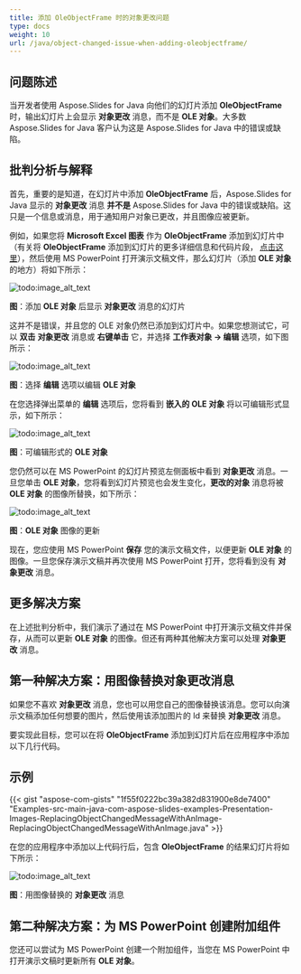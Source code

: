 ```yaml
---
title: 添加 OleObjectFrame 时的对象更改问题
type: docs
weight: 10
url: /java/object-changed-issue-when-adding-oleobjectframe/
---
```


## **问题陈述**
当开发者使用 Aspose.Slides for Java 向他们的幻灯片添加 **OleObjectFrame** 时，输出幻灯片上会显示 **对象更改** 消息，而不是 **OLE 对象**。大多数 Aspose.Slides for Java 客户认为这是 Aspose.Slides for Java 中的错误或缺陷。
## **批判分析与解释**
首先，重要的是知道，在幻灯片中添加 **OleObjectFrame** 后，Aspose.Slides for Java 显示的 **对象更改** 消息 **并不是** Aspose.Slides for Java 中的错误或缺陷。这只是一个信息或消息，用于通知用户对象已更改，并且图像应被更新。

例如，如果您将 **Microsoft Excel 图表** 作为 **OleObjectFrame** 添加到幻灯片中（有关将 **OleObjectFrame** 添加到幻灯片的更多详细信息和代码片段， [点击这里](/slides/java/adding-frame-to-the-slide/)），然后使用 MS PowerPoint 打开演示文稿文件，那么幻灯片（添加 **OLE 对象** 的地方）将如下所示：

![todo:image_alt_text](object-changed-issue-when-adding-oleobjectframe_1.png)

**图**：添加 **OLE 对象** 后显示 **对象更改** 消息的幻灯片

这并不是错误，并且您的 OLE 对象仍然已添加到幻灯片中。如果您想测试它，可以 **双击** **对象更改** 消息或 **右键单击** 它，并选择 **工作表对象 -> 编辑** 选项，如下图所示：

![todo:image_alt_text](object-changed-issue-when-adding-oleobjectframe_2.png)

**图**：选择 **编辑** 选项以编辑 **OLE 对象**

在您选择弹出菜单的 **编辑** 选项后，您将看到 **嵌入的 OLE 对象** 将以可编辑形式显示，如下所示：

![todo:image_alt_text](object-changed-issue-when-adding-oleobjectframe_3.png)

**图**：可编辑形式的 **OLE 对象**

您仍然可以在 MS PowerPoint 的幻灯片预览左侧面板中看到 **对象更改** 消息。一旦您单击 **OLE 对象**，您将看到幻灯片预览也会发生变化，**更改的对象** 消息将被 **OLE 对象** 的图像所替换，如下所示：

![todo:image_alt_text](object-changed-issue-when-adding-oleobjectframe_4.png)

**图**：**OLE 对象** 图像的更新

现在，您应使用 MS PowerPoint **保存** 您的演示文稿文件，以便更新 **OLE 对象** 的图像。一旦您保存演示文稿并再次使用 MS PowerPoint 打开，您将看到没有 **对象更改** 消息。
## **更多解决方案**
在上述批判分析中，我们演示了通过在 MS PowerPoint 中打开演示文稿文件并保存，从而可以更新 **OLE 对象** 的图像。但还有两种其他解决方案可以处理 **对象更改** 消息。
## **第一种解决方案：用图像替换对象更改消息**
如果您不喜欢 **对象更改** 消息，您也可以用您自己的图像替换该消息。您可以向演示文稿添加任何想要的图片，然后使用该添加图片的 Id 来替换 **对象更改** 消息。

要实现此目标，您可以在将 **OleObjectFrame** 添加到幻灯片后在应用程序中添加以下几行代码。
## **示例**
{{< gist "aspose-com-gists" "1f55f0222bc39a382d831900e8de7400" "Examples-src-main-java-com-aspose-slides-examples-Presentation-Images-ReplacingObjectChangedMessageWithAnImage-ReplacingObjectChangedMessageWithAnImage.java" >}}

在您的应用程序中添加以上代码行后，包含 **OleObjectFrame** 的结果幻灯片将如下所示：

![todo:image_alt_text](object-changed-issue-when-adding-oleobjectframe_5.png)

**图**：用图像替换的 **对象更改** 消息
## **第二种解决方案：为 MS PowerPoint 创建附加组件**
您还可以尝试为 MS PowerPoint 创建一个附加组件，当您在 MS PowerPoint 中打开演示文稿时更新所有 **OLE 对象**。